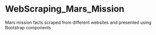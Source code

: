 # WebScraping_Mars_Mission
Mars mission facts scraped from different websites and presented using Bootstrap components
